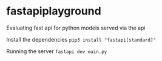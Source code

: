 # fastapiplayground
Evaluating fast api for python models served via the api

Install the dependencies
`pip3 install "fastapi[standard]"`

Running the server
`fastapi dev main.py`
